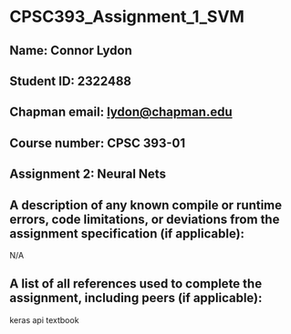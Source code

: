 # CPSC393_Assignment_1_SVM
## Name: Connor Lydon
## Student ID: 2322488
## Chapman email: lydon@chapman.edu
## Course number: CPSC 393-01
## Assignment 2: Neural Nets

## A description of any known compile or runtime errors, code limitations, or deviations from the assignment specification (if applicable):
N/A

## A list of all references used to complete the assignment, including peers (if applicable):
keras api
textbook
